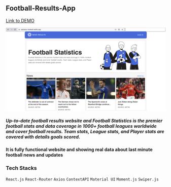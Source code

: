 ## Football-Results-App

[Link to DEMO](https://statistics-football.netlify.app/)

![Screenshot](Football-Statistics.png)

##### Up-to-date football results website and Football Statistics is the premier football stats and data coverage in 1000+ football leagues worldwide and cover football results. Team stats, League stats, and Player stats are covered with details goals scored.

#### It is fully functional website and showing real data about last minute football news and updates

### Tech Stacks

`React.js` `React-Router` `Axios` `ContextAPI` `Material UI` `Moment.js` `Swiper.js`
